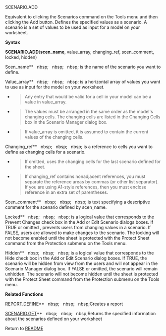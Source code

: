 SCENARIO.ADD

Equivalent to clicking the Scenarios command on the Tools menu and then
clicking the Add button. Defines the specified values as a scenario. A
scenario is a set of values to be used as input for a model on your
worksheet.

**Syntax**

**SCENARIO.ADD**(**scen\_name**, value\_array, changing\_ref,
scen\_comment, locked, hidden)

Scen\_name**&nbsp;&nbsp;&nbsp;nbsp;&nbsp;&nbsp;&nbsp;nbsp;&nbsp;&nbsp;&nbsp;nbsp;&nbsp;is the name of the scenario you want
to define.

Value\_array**&nbsp;&nbsp;&nbsp;nbsp;&nbsp;&nbsp;&nbsp;nbsp;&nbsp;&nbsp;&nbsp;nbsp;&nbsp;is a horizontal array of values you
want to use as input for the model on your worksheet.

  - > Any entry that would be valid for a cell in your model can be a
    > value in value\_array.

  - > The values must be arranged in the same order as the model's
    > changing cells. The changing cells are listed in the Changing
    > Cells box in the Scenario Manager dialog box.

  - > If value\_array is omitted, it is assumed to contain the current
    > values of the changing cells.


Changing\_ref**&nbsp;&nbsp;&nbsp;nbsp;&nbsp;&nbsp;&nbsp;nbsp;&nbsp;&nbsp;&nbsp;nbsp;&nbsp;is a reference to cells you want to
define as changing cells for a scenario.

  - > If omitted, uses the changing cells for the last scenario defined
    > for the sheet.

  - > If changing\_ref contains nonadjacent references, you must
    > separate the reference areas by commas (or other list separator).
    > If you are using A1-style references, then you must enclose
    > reference in an extra set of parentheses.


Scen\_comment**&nbsp;&nbsp;&nbsp;nbsp;&nbsp;&nbsp;&nbsp;nbsp;&nbsp;&nbsp;&nbsp;nbsp;&nbsp;is text specifying a descriptive
comment for the scenario defined by scen\_name.

Locked**&nbsp;&nbsp;&nbsp;nbsp;&nbsp;&nbsp;&nbsp;nbsp;&nbsp;&nbsp;&nbsp;nbsp;&nbsp;is a logical value that corresponds to the
Prevent Changes check box in the Add or Edit Scenario dialogs boxes. If
TRUE or omitted , prevents users from changing values in a scenario. If
FALSE, users are allowed to make changes to the scenario. The locking
will not become enabled until the sheet is protected with the Protect
Sheet command from the Protection submenu on the Tools menu.

Hidden**&nbsp;&nbsp;&nbsp;nbsp;&nbsp;&nbsp;&nbsp;nbsp;&nbsp;&nbsp;&nbsp;nbsp;&nbsp;is a logical value that corresponds to the
Hide check box in the Add or Edit Scenario dialog boxes. If TRUE, the
scenario will be hidden from view from the users and will not appear in
the Scenario Manager dialog box. If FALSE or omitted, the scenario will
remain unhidden. The scenario will not become hidden until the sheet is
protected with the Protect Sheet command from the Protection submenu on
the Tools menu.

**Related Functions**

[REPORT.DEFINE](REPORT.DEFINE.md)**&nbsp;&nbsp;&nbsp;nbsp;&nbsp;&nbsp;&nbsp;nbsp;&nbsp;&nbsp;&nbsp;nbsp;Creates a report

[SCENARIO.GET](SCENARIO.GET.md)**&nbsp;&nbsp;&nbsp;nbsp;&nbsp;&nbsp;&nbsp;nbsp;&nbsp;&nbsp;&nbsp;nbsp;Returns the specified information about
the scenarios defined on your worksheet



Return to [README](README.md)

